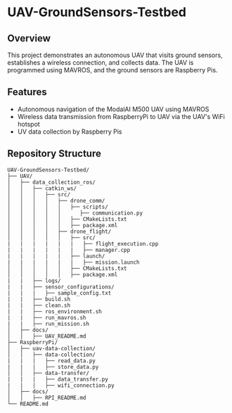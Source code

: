 # UAV-GroundSensors-Testbed

## Overview
This project demonstrates an autonomous UAV that visits ground sensors, establishes a wireless connection, and collects data. The UAV is programmed using MAVROS, and the ground sensors are Raspberry Pis.

## Features
- Autonomous navigation of the ModalAI M500 UAV using MAVROS
- Wireless data transmission from RaspberryPi to UAV via the UAV's WiFi hotspot
- UV data collection by Raspberry Pis

## Repository Structure
```plaintext
UAV-GroundSensors-Testbed/
├── UAV/
│   ├── data_collection_ros/
│   │   ├── catkin_ws/
│   │   │   ├── src/
│   │   │   │   ├── drone_comm/
│   │   │   │   │   ├── scripts/
│   │   │   │   │      ├── communication.py
│   │   │   │   │   ├── CMakeLists.txt
│   │   │   │   │   ├── package.xml
│   │   │   │   ├── drone_flight/
│   │   │   │   │   ├── src/
|   |   |   |   |   |   ├── flight_execution.cpp
|   |   |   |   |   |   ├── manager.cpp
|   |   |   |   |   ├── launch/
|   |   |   |   |   |   ├── mission.launch
│   │   │   │   │   ├── CMakeLists.txt
│   │   │   │   │   ├── package.xml
|   |   ├── logs/
|   |   ├── sensor_configurations/
|   |   |   ├── sample_config.txt
|   |   ├── build.sh
|   |   ├── clean.sh
|   |   ├── ros_environment.sh
|   |   ├── run_mavros.sh
|   |   ├── run_mission.sh
│   ├── docs/
│   │   ├── UAV_README.md
├── RaspberryPi/
│   ├── uav-data-collection/
│   │   ├── data-collection/
|   |   |   ├── read_data.py
|   |   |   ├── store_data.py
│   │   ├── data-transfer/
|   |   |   ├── data_transfer.py
|   |   |   ├── wifi_connection.py
│   ├── docs/
│   │   ├── RPI_README.md
└── README.md
